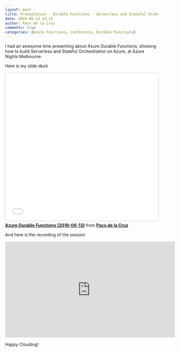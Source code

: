 ```yaml
---
layout: post
title: Presentation - Durable Functions - Serverless and Stateful Orchestrations on Azure. At Azure Nights Melbourne
date: 2018-06-14 12:15
author: Paco de la Cruz
comments: true
categories: [Azure Functions, Conference, Durable Functions]
---
```

I had an awesome time presenting about Azure Durable Functions, showing how to build Serverless and Stateful Orchestration on Azure, at Azure Nights Melbourne.

Here is my slide deck

<iframe src="//www.slideshare.net/slideshow/embed_code/key/3WZQWBguR7toQK" width="595" height="485" frameborder="0" marginwidth="0" marginheight="0" scrolling="no" style="border:1px solid #CCC; border-width:1px; margin-bottom:5px; max-width: 100%;" allowfullscreen> </iframe> <div style="margin-bottom:5px"> <strong> <a href="//www.slideshare.net/pacodelac/azure-durable-functions-20180613" title="Azure Durable Functions (2018-06-13)" target="_blank">Azure Durable Functions (2018-06-13)</a> </strong> from <strong><a href="https://www.slideshare.net/pacodelac" target="_blank">Paco de la Cruz</a></strong> </div>

And here is the recording of the session

<iframe width="560" height="315" src="https://youtu.be/BgHJR2diCw8" frameborder="0" allow="autoplay; encrypted-media" allowfullscreen></iframe>

Happy Clouding!
